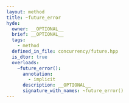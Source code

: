 ```yaml
---
layout: method
title: ~future_error
hyde:
  owner: __OPTIONAL__
  brief: __OPTIONAL__
  tags:
    - method
  defined_in_file: concurrency/future.hpp
  is_dtor: true
  overloads:
    ~future_error():
      annotation:
        - implicit
      description: __OPTIONAL__
      signature_with_names: ~future_error()
---
```

